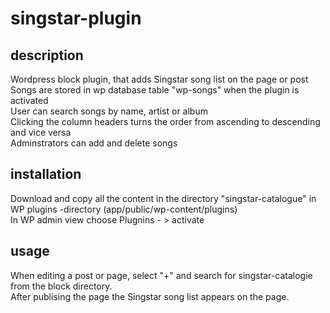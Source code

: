 # singstar-plugin
## description
Wordpress block plugin, that adds Singstar song list on the page or post <br>
Songs are stored in wp database table "wp-songs" when the plugin is activated<br>
User can search songs by name, artist or album<br>
Clicking the column headers turns the order from ascending to descending and vice versa<br>
Adminstrators can add and delete songs<br>
## installation
Download and copy all the content in the directory "singstar-catalogue" in WP plugins -directory (app/public/wp-content/plugins)<br>
In WP admin view choose Plugnins - > activate
## usage
When editing a post or page, select "+" and search for singstar-catalogie from the block directory. <br>
After publising the page the Singstar song list appears on the page.
